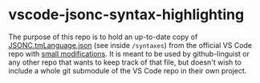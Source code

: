 # vscode-jsonc-syntax-highlighting

The purpose of this repo is to hold an up-to-date copy of [JSONC.tmLanguage.json](https://github.com/microsoft/vscode/blob/main/extensions/json/syntaxes/JSONC.tmLanguage.json) (see inside `/syntaxes`) from the official VS Code repo with [small modifications](https://github.com/DecimalTurn/vscode-jsonc-syntax-highlighting/blob/6613a785fb78e6817caf9bf9ff81370f1b118d58/sync.py#L18). It is meant to be used by github-linguist or any other repo that wants to keep track of that file, but doesn't wish to include a whole git submodule of the VS Code repo in their own project.
